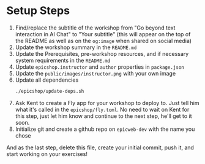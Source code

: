 # Setup Steps

1. Find/replace the subtitle of the workshop from "Go beyond text interaction in AI Chat" to "Your
   subtitle" (this will appear on the top of the README as well as on the
   `og:image` when shared on social media)
1. Update the workshop summary in the `README.md`
1. Update the Prerequisites, pre-workshop resources, and if necessary system
   requirements in the `README.md`
1. Update `epicshop.instructor` and `author` properties in `package.json`
1. Update the `public/images/instructor.png` with your own image
1. Update all dependencies
   ```sh
   ./epicshop/update-deps.sh
   ```
1. Ask Kent to create a Fly app for your workshop to deploy to. Just tell him
   what it's called in the `epicshop/fly.toml`. No need to wait on Kent for this
   step, just let him know and continue to the next step, he'll get to it soon.
1. Initialize git and create a github repo on `epicweb-dev` with the name you
   chose

And as the last step, delete this file, create your initial commit, push it, and
start working on your exercises!
